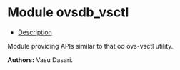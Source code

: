 

# Module ovsdb_vsctl #
* [Description](#description)

Module providing APIs similar to that od ovs-vsctl utility.

__Authors:__ Vasu Dasari.

